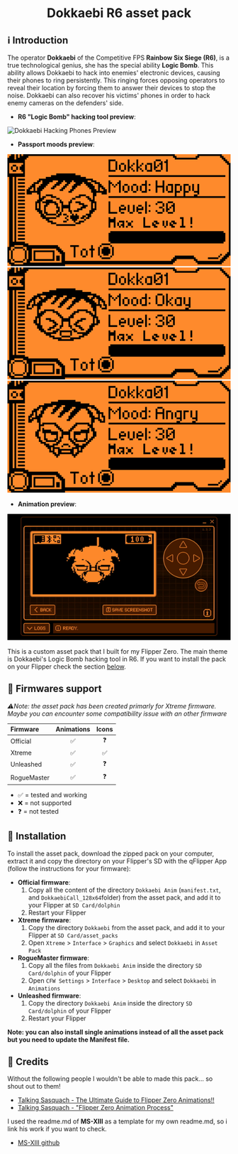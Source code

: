 <div align="center">
    <h1> Dokkaebi R6 asset pack </h1>
</div>

## ℹ️ Introduction

The operator **Dokkaebi** of the Competitive FPS **Rainbow Six Siege (R6)**, is a true technological genius, she has the special ability **Logic Bomb**. This ability allows Dokkaebi to hack into enemies' electronic devices, causing their phones to ring persistently. This ringing forces opposing operators to reveal their location by forcing them to answer their devices to stop the noise. Dokkaebi can also recover his victims' phones in order to hack enemy cameras on the defenders' side. 

- **R6 "Logic Bomb" hacking tool preview**:

![Dokkaebi Hacking Phones Preview](Dokkaebi_HACKS_CAMERAS.gif)

- **Passport moods preview**:

![Passport Preview Dokkaebi Angry](Dokka_Happy.png)
![Passport Preview Dokkaebi Angry](Dokka_Okay.png)
![Passport Preview Dokkaebi Angry](Dokka_Angry.png)

- **Animation preview**:

![Animation Preview Dokkaebi](Dokka_Animation.gif)

This is a custom asset pack that I built for my Flipper Zero. The main theme is Dokkaebi's Logic Bomb hacking tool in R6. If you want to install the pack on your Flipper check the section [below](#-installation).


## 🐬 Firmwares support

*⚠️Note: the asset pack has been created primarly for Xtreme firmware. Maybe you can encounter some compatibility issue with an other firmware*

| Firmware | Animations | Icons |
| :--- | :---: | :---: |
| Official | ✅ | ❓ |
| Xtreme | ✅ | ✅ |
| Unleashed | ✅ | ❓ |
| RogueMaster | ✅ | ❓ |

- ✅ = tested and working
- ❌ = not supported
- ❓ = not tested

## 🚀 Installation

To install the asset pack, download the zipped pack on your computer, extract it and copy the directory on your Flipper's SD with the qFlipper App (follow the instructions for your firmware):
- **Official firmware**:
    1. Copy all the content of the directory `Dokkaebi Anim` (`manifest.txt`, and `DokkaebiCall_128x64`folder) from the asset pack, and add it to your Flipper at `SD Card/dolphin`
    2. Restart your Flipper
- **Xtreme firmware**:
    1. Copy the directory `Dokkaebi` from the asset pack, and add it to your Flipper at `SD Card/asset_packs`
    2. Open `Xtreme` > `Interface` > `Graphics` and select `Dokkaebi` in `Asset Pack`
- **RogueMaster firmware**:
    1. Copy all the files from `Dokkaebi Anim` inside the directory `SD Card/dolphin` of your Flipper
    2. Open `CFW Settings` > `Interface` > `Desktop` and select `Dokkaebi` in `Animations`
- **Unleashed firmware**:
    1. Copy the directory `Dokkaebi Anim` inside the directory `SD Card/dolphin` of your Flipper
    2. Restart your Flipper

**Note: you can also install single animations instead of all the asset pack but you need to update the Manifest file.**


## 🥇 Credits

Without the following people I wouldn't be able to made this pack... so shout out to them! 

- [Talking Sasquach - The Ultimate Guide to Flipper Zero Animations!!](https://www.youtube.com/watch?v=trpcZLlJtNw)
- [Talking Sasquach - "Flipper Zero Animation Process"](https://tinyurl.com/squach)

I used the readme.md of **MS-XIII** as a template for my own readme.md, so i link his work if you want to check. 

- [MS-XIII github](https://github.com/MS-XIII)
